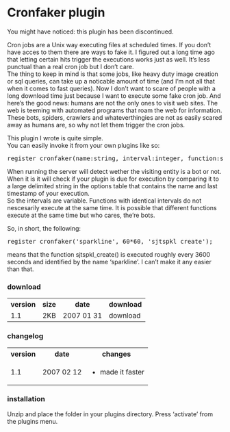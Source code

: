 <!--
  id: 288
  date: 2007-01-31T18:29:19
  modified: 2012-06-26T14:25:03
  slug: wordpress-plugin-cronfaker
  type: post
  excerpt: <p>You might have noticed: this plugin has been discontinued. Cron jobs are a Unix way executing files at scheduled times. If you don&#8217;t have acces to them there are ways to fake it. I figured out a long time ago that letting certain hits trigger the executions works just as well. It&#8217;s less punctual than [&hellip;]</p>
  categories: uncategorized
  tags: 
  inCv: 
  inPortfolio: 
  dateFrom: 
  dateTo: 
-->

# Cronfaker plugin

<p class="notice">You might have noticed: this plugin has been discontinued.</p>
<p>Cron jobs are a Unix way executing files at scheduled times. If you don&#8217;t have acces to them there are ways to fake it. I figured out a long time ago that letting certain hits trigger the executions works just as well. It&#8217;s less punctual than a real cron job but I don&#8217;t care.<br />
The thing to keep in mind is that some jobs, like heavy duty image creation or sql queries, can take up a noticable amount of time (and I&#8217;m not all that when it comes to fast queries). Now I don&#8217;t want to scare of people with a long download time just because I want to execute some fake cron job. And here&#8217;s the good news: humans are not the only ones to visit web sites. The web is teeming with automated programs that roam the web for information. These bots, spiders, crawlers and whateverthingies are not as easily scared away as humans are, so why not let them trigger the cron jobs.</p>
<p class="noend">This plugin I wrote is quite simple.<br />
You can easily invoke it from your own plugins like so:</p>
<pre class="code">register_cronfaker(name:string, interval:integer, function:string);</pre>
<p />
<p>When running the server will detect wether the visiting entity is a bot or not. When it is it will check if your plugin is due for execution by comparing it to a large delimited string in the options table that contains the name and last timestamp of your execution.<br />So the intervals are variable. Functions with identical intervals do not nescesarily execute at the same time. It is possible that different functions execute at the same time but who cares, the&#8217;re bots.</p>
<p class="noend">So, in short, the following:</p>
<pre class="code">register_cronfaker('sparkline', 60*60, 'sjtspkl_create');</pre>
<p>means that the function sjtspkl_create() is executed roughly every 3600 seconds and identified by the name &#8216;sparkline&#8217;. I can&#8217;t make it any easier than that.</p>
<h3>download</h3>
<table cellpadding="0" cellspacing="0" class="download">
<tr>
<th>version</th>
<th>size</th>
<th>date</th>
<th>download</th>
</tr>
<tr>
<td>1.1</td>
<td>2KB</td>
<td>2007 01 31</td>
<td>download</td>
</tr>
</table>
<p />
<h3>changelog</h3>
<table width="300">
<tr>
<th>version</th>
<th>date</th>
<th>changes</th>
</tr>
<tr>
<td>1.1</td>
<td>2007 02 12</td>
<td>
<ul>
<li>made it faster</li>
</ul>
</td>
</tr>
</table>
<p />
<h3>installation</h3>
<p>Unzip and place the folder in your plugins directory. Press &#8216;activate&#8217; from the plugins menu.</p>